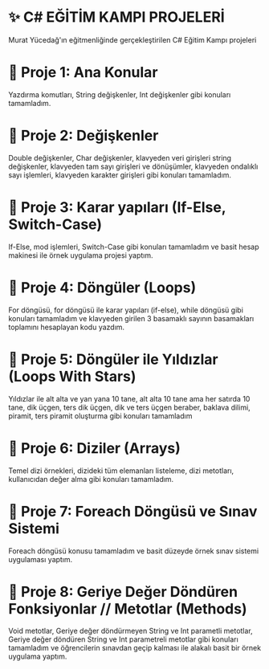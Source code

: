 # ✨ C# EĞİTİM KAMPI PROJELERİ
Murat Yücedağ'ın eğitmenliğinde gerçekleştirilen C# Eğitim Kampı projeleri

# 📍 Proje 1: Ana Konular
Yazdırma komutları, String değişkenler, Int değişkenler gibi konuları tamamladım.

# 📍 Proje 2: Değişkenler
Double değişkenler, Char değişkenler, klavyeden veri girişleri string değişkenler, klavyeden tam sayı girişleri ve dönüşümler, klavyeden ondalıklı sayı işlemleri, klavyeden karakter girişleri gibi konuları tamamladım.

# 📍 Proje 3: Karar yapıları (If-Else, Switch-Case)
If-Else, mod işlemleri, Switch-Case gibi konuları tamamladım ve basit hesap makinesi ile örnek uygulama projesi yaptım.

# 📍 Proje 4: Döngüler (Loops)
For döngüsü, for döngüsü ile karar yapıları (if-else), while döngüsü gibi konuları tamamladım ve klavyeden girilen 3 basamaklı sayının basamakları toplamını hesaplayan kodu yazdım.

# 📍 Proje 5: Döngüler ile Yıldızlar (Loops With Stars)
Yıldızlar ile alt alta ve yan yana 10 tane, alt alta 10 tane ama her satırda 10 tane, dik üçgen, ters dik üçgen, dik ve ters üçgen beraber, baklava dilimi, piramit, ters piramit oluşturma gibi konuları tamamladım    

# 📍 Proje 6: Diziler (Arrays)
Temel dizi örnekleri, dizideki tüm elemanları listeleme, dizi metotları, kullanıcıdan değer alma gibi konuları tamamladım.

# 📍 Proje 7: Foreach Döngüsü ve Sınav Sistemi
Foreach döngüsü konusu tamamladım ve basit düzeyde örnek sınav sistemi uygulaması yaptım.

# 📍 Proje 8: Geriye Değer Döndüren Fonksiyonlar // Metotlar (Methods)
Void metotlar, Geriye değer döndürmeyen String ve Int parametli metotlar, Geriye değer döndüren String ve Int parametreli metotlar gibi konuları tamamladım ve öğrencilerin sınavdan geçip kalması ile alakalı basit bir örnek uygulama yaptım.
